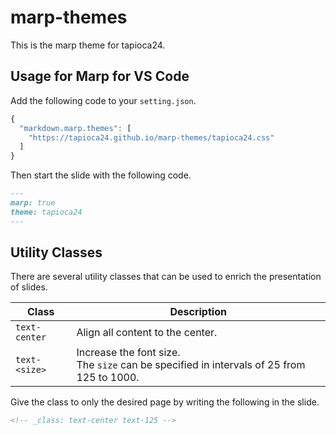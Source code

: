 # marp-themes

This is the marp theme for tapioca24.

## Usage for Marp for VS Code

Add the following code to your `setting.json`.

```js
{
  "markdown.marp.themes": [
    "https://tapioca24.github.io/marp-themes/tapioca24.css"
  ]
}
```

Then start the slide with the following code.

```md
---
marp: true
theme: tapioca24
---
```

## Utility Classes

There are several utility classes that can be used to enrich the presentation of slides.

| Class         | Description                                                                                 |
| ------------- | ------------------------------------------------------------------------------------------- |
| `text-center` | Align all content to the center.                                                            |
| `text-<size>` | Increase the font size.<br>The `size` can be specified in intervals of 25 from 125 to 1000. |

Give the class to only the desired page by writing the following in the slide.

```html
<!-- _class: text-center text-125 -->
```
